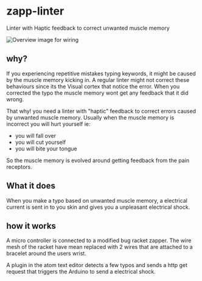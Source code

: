 # zapp-linter
Linter with Haptic feedback to correct unwanted muscle memory

![Overview image for wiring](https://raw.githubusercontent.com/maxxafari/zapp-linter/master/overview.png)

## why? 
If you experiencing repetitive mistakes typing keywords, it might be caused by the muscle memory kicking in. 
A regular linter might not correct these behaviours since its the Visual cortex that notice the error.
When you corrected the typo the muscle memory wont get any feedback that it did wrong.

That why! you need a linter with "haptic" feedback to correct errors caused by unwanted muscle memory. 
Usually when the muscle memory is incorrect you will hurt yourself ie:
- you will fall over
- you will cut yourself
- you will bite your tongue

So the muscle memory is evolved around getting feedback from the pain receptors.

## What it does
When you make a typo based on unwanted muscle memory, a electrical current is sent in to you skin and gives you a unpleasant electrical shock.


## how it works 
A micro controller is connected to a modified bug racket zapper. 
The wire mesh of the racket have mean replaced with 2 wires that are attached to a bracelet around the users wrist.

A plugin in the atom text editor detects a few typos and sends a http get request that triggers the Arduino to send a electrical shock.
